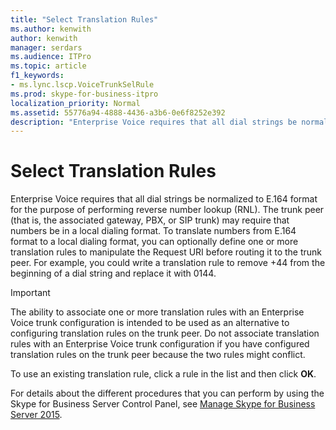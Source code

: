 ```yaml
---
title: "Select Translation Rules"
ms.author: kenwith
author: kenwith
manager: serdars
ms.audience: ITPro
ms.topic: article
f1_keywords:
- ms.lync.lscp.VoiceTrunkSelRule
ms.prod: skype-for-business-itpro
localization_priority: Normal
ms.assetid: 55776a94-4888-4436-a3b6-0e6f8252e392
description: "Enterprise Voice requires that all dial strings be normalized to E.164 format for the purpose of performing reverse number lookup (RNL). The trunk peer (that is, the associated gateway, PBX, or SIP trunk) may require that numbers be in a local dialing format. To translate numbers from E.164 format to a local dialing format, you can optionally define one or more translation rules to manipulate the Request URI before routing it to the trunk peer. For example, you could write a translation rule to remove +44 from the beginning of a dial string and replace it with 0144."
---
```


# Select Translation Rules
 
 Enterprise Voice requires that all dial strings be normalized to E.164 format for the purpose of performing reverse number lookup (RNL). The trunk peer (that is, the associated gateway, PBX, or SIP trunk) may require that numbers be in a local dialing format. To translate numbers from E.164 format to a local dialing format, you can optionally define one or more translation rules to manipulate the Request URI before routing it to the trunk peer. For example, you could write a translation rule to remove +44 from the beginning of a dial string and replace it with 0144.
  
> [!IMPORTANT]
> The ability to associate one or more translation rules with an Enterprise Voice trunk configuration is intended to be used as an alternative to configuring translation rules on the trunk peer. Do not associate translation rules with an Enterprise Voice trunk configuration if you have configured translation rules on the trunk peer because the two rules might conflict. 
  
To use an existing translation rule, click a rule in the list and then click **OK**.
  
For details about the different procedures that you can perform by using the Skype for Business Server Control Panel, see [Manage Skype for Business Server 2015](../../../manage/manage.md).
  

